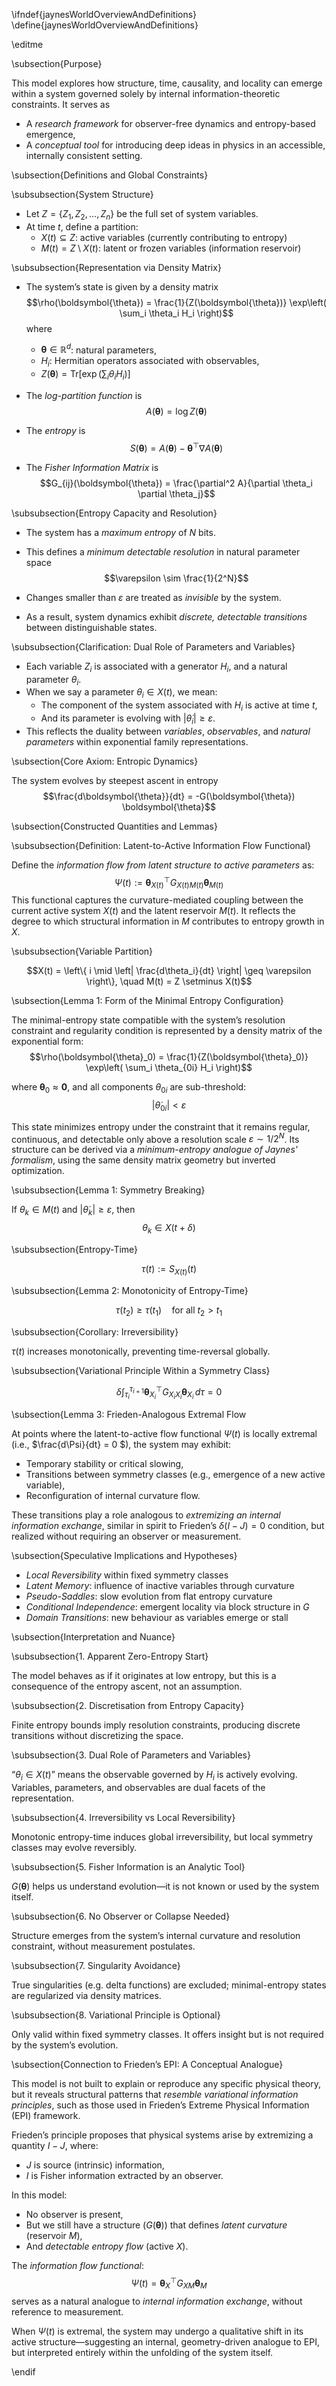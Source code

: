 \ifndef{jaynesWorldOverviewAndDefinitions}
\define{jaynesWorldOverviewAndDefinitions}

\editme

\subsection{Purpose}

This model explores how structure, time, causality, and locality can emerge within a system governed solely by internal information-theoretic constraints. It serves as

- A *research framework* for observer-free dynamics and entropy-based emergence,
- A *conceptual tool* for introducing deep ideas in physics in an accessible, internally consistent setting.

\subsection{Definitions and Global Constraints}

\subsubsection{System Structure}

- Let $Z = \{Z_1, Z_2, \dots, Z_n\}$ be the full set of system variables.
- At time $t$, define a partition:
  - $X(t) \subseteq Z$: active variables (currently contributing to entropy)
  - $M(t) = Z \setminus X(t)$: latent or frozen variables (information reservoir)

\subsubsection{Representation via Density Matrix}

- The system’s state is given by a density matrix
  $$\rho(\boldsymbol{\theta}) = \frac{1}{Z(\boldsymbol{\theta})} \exp\left( \sum_i \theta_i H_i \right)$$
  where
  - $\boldsymbol{\theta} \in \mathbb{R}^d$: natural parameters,
  - $H_i$: Hermitian operators associated with observables,
  - $Z(\boldsymbol{\theta}) = \mathrm{Tr}[\exp(\sum_i \theta_i H_i)]$

- The *log-partition function* is
  $$A(\boldsymbol{\theta}) = \log Z(\boldsymbol{\theta})$$

- The *entropy* is
  $$S(\boldsymbol{\theta}) = A(\boldsymbol{\theta}) - \boldsymbol{\theta}^\top \nabla A(\boldsymbol{\theta})$$

- The *Fisher Information Matrix* is
  $$G_{ij}(\boldsymbol{\theta}) = \frac{\partial^2 A}{\partial \theta_i \partial \theta_j}$$

\subsubsection{Entropy Capacity and Resolution}

- The system has a *maximum entropy* of $N$ bits.
- This defines a *minimum detectable resolution* in natural parameter space
  $$\varepsilon \sim \frac{1}{2^N}$$

- Changes smaller than $\varepsilon$ are treated as *invisible* by the system.
- As a result, system dynamics exhibit *discrete, detectable transitions* between distinguishable states.

\subsubsection{Clarification: Dual Role of Parameters and Variables}

- Each variable $Z_i$ is associated with a generator $H_i$, and a natural parameter $\theta_i$.
- When we say a parameter $\theta_i \in X(t)$, we mean:
  - The component of the system associated with $H_i$ is active at time $t$,
  - And its parameter is evolving with $|\dot{\theta}_i| \geq \varepsilon$.
- This reflects the duality between *variables*, *observables*, and *natural parameters* within exponential family representations.

\subsection{Core Axiom: Entropic Dynamics}

The system evolves by steepest ascent in entropy
$$\frac{d\boldsymbol{\theta}}{dt} = -G(\boldsymbol{\theta}) \boldsymbol{\theta}$$

\subsection{Constructed Quantities and Lemmas}

\subsubsection{Definition: Latent-to-Active Information Flow Functional}

Define the *information flow from latent structure to active parameters* as:
$$
\Psi(t) := \boldsymbol{\theta}_{X(t)}^\top G_{X(t) M(t)} \boldsymbol{\theta}_{M(t)}
$$
This functional captures the curvature-mediated coupling between the current active system $X(t)$ and the latent reservoir $M(t)$. It reflects the degree to which structural information in $M$ contributes to entropy growth in $X$.


\subsubsection{Variable Partition}

$$X(t) = \left\{ i \mid \left| \frac{d\theta_i}{dt} \right| \geq \varepsilon \right\}, \quad M(t) = Z \setminus X(t)$$

\subsection{Lemma 1: Form of the Minimal Entropy Configuration}

The minimal-entropy state compatible with the system’s resolution constraint and regularity condition is represented by a density matrix of the exponential form:
$$\rho(\boldsymbol{\theta}_0) = \frac{1}{Z(\boldsymbol{\theta}_0)} \exp\left( \sum_i \theta_{0i} H_i \right)$$

where $\boldsymbol{\theta}_0 \approx \boldsymbol{0}$, and all components $\theta_{0i}$ are sub-threshold:
$$|\dot{\theta}_{0i}| < \varepsilon$$

This state minimizes entropy under the constraint that it remains regular, continuous, and detectable only above a resolution scale $\varepsilon \sim 1/2^N$. Its structure can be derived via a *minimum-entropy analogue of Jaynes' formalism*, using the same density matrix geometry but inverted optimization.

\subsubsection{Lemma 1: Symmetry Breaking}

If $\theta_k \in M(t)$ and $|\dot{\theta}_k| \geq \varepsilon$, then
$$\theta_k \in X(t + \delta)$$

\subsubsection{Entropy-Time}

$$\tau(t) := S_{X(t)}(t)$$

\subsubsection{Lemma 2: Monotonicity of Entropy-Time}

$$\tau(t_2) \geq \tau(t_1) \quad \text{for all } t_2 > t_1$$

\subsubsection{Corollary: Irreversibility}

$\tau(t)$ increases monotonically, preventing time-reversal globally.

\subsubsection{Variational Principle Within a Symmetry Class}

$$\delta \int_{\tau_i}^{\tau_{i+1}} \boldsymbol{\theta}_{X_i}^\top G_{X_i X_i} \boldsymbol{\theta}_{X_i} \, d\tau = 0$$

\subsection{Lemma 3: Frieden-Analogous Extremal Flow

At points where the latent-to-active flow functional $\Psi(t)$ is locally extremal (i.e., $\frac{d\Psi}{dt} = 0 $), the system may exhibit:

- Temporary stability or critical slowing,
- Transitions between symmetry classes (e.g., emergence of a new active variable),
- Reconfiguration of internal curvature flow.

These transitions play a role analogous to *extremizing an internal information exchange*, similar in spirit to Frieden’s $\delta(I - J) = 0$ condition, but realized without requiring an observer or measurement.

\subsection{Speculative Implications and Hypotheses}

- *Local Reversibility* within fixed symmetry classes
- *Latent Memory*: influence of inactive variables through curvature
- *Pseudo-Saddles*: slow evolution from flat entropy curvature
- *Conditional Independence*: emergent locality via block structure in $G$
- *Domain Transitions*: new behaviour as variables emerge or stall

\subsection{Interpretation and Nuance}

\subsubsection{1. Apparent Zero-Entropy Start}

The model behaves as if it originates at low entropy, but this is a consequence of the entropy ascent, not an assumption.

\subsubsection{2. Discretisation from Entropy Capacity}

Finite entropy bounds imply resolution constraints, producing discrete transitions without discretizing the space.

\subsubsection{3. Dual Role of Parameters and Variables}

“$\theta_i \in X(t)$” means the observable governed by $H_i$ is actively evolving. Variables, parameters, and observables are dual facets of the representation.

\subsubsection{4. Irreversibility vs Local Reversibility}

Monotonic entropy-time induces global irreversibility, but local symmetry classes may evolve reversibly.

\subsubsection{5. Fisher Information is an Analytic Tool}

$G(\boldsymbol{\theta})$ helps us understand evolution—it is not known or used by the system itself.

\subsubsection{6. No Observer or Collapse Needed}

Structure emerges from the system’s internal curvature and resolution constraint, without measurement postulates.

\subsubsection{7. Singularity Avoidance}

True singularities (e.g. delta functions) are excluded; minimal-entropy states are regularized via density matrices.

\subsubsection{8. Variational Principle is Optional}

Only valid within fixed symmetry classes. It offers insight but is not required by the system’s evolution.


\subsection{Connection to Frieden’s EPI: A Conceptual Analogue}

This model is not built to explain or reproduce any specific physical theory, but it reveals structural patterns that *resemble variational information principles*, such as those used in Frieden’s Extreme Physical Information (EPI) framework.

Frieden’s principle proposes that physical systems arise by extremizing a quantity $I - J$, where:

- $J$ is source (intrinsic) information,
- $I$ is Fisher information extracted by an observer.

In this model:

- No observer is present,
- But we still have a structure ($G(\boldsymbol{\theta})$) that defines *latent curvature* (reservoir $M$),
- And *detectable entropy flow* (active $X$).

The *information flow functional*:
$$
\Psi(t) = \boldsymbol{\theta}_X^\top G_{XM} \boldsymbol{\theta}_M
$$
serves as a natural analogue to *internal information exchange*, without reference to measurement.

When $\Psi(t)$ is extremal, the system may undergo a qualitative shift in its active structure—suggesting an internal, geometry-driven analogue to EPI, but interpreted entirely within the unfolding of the system itself.

\endif
